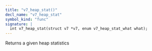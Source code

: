 ```yaml
---
title: "v7_heap_stat()"
decl_name: "v7_heap_stat"
symbol_kind: "func"
signature: |
  int v7_heap_stat(struct v7 *v7, enum v7_heap_stat_what what);
---
```


Returns a given heap statistics 

